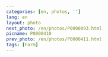 ```yaml
---
categories: [en, photos, '']
lang: en
layout: photo
next_photo: /en/photos/P0000093.html
picname: P0000410
prev_photo: /en/photos/P0000411.html
tags: [Farm]
---
```


